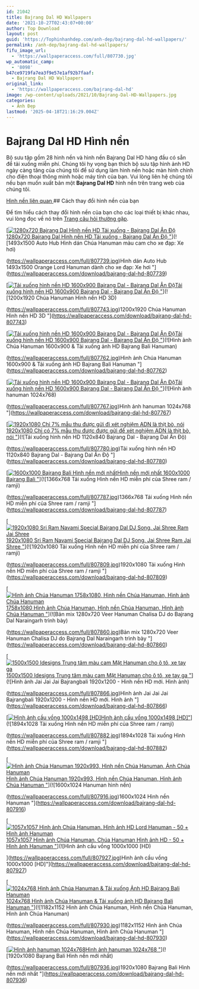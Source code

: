 ```yaml
---
id: 21042
title: Bajrang Dal HD Wallpapers
date: '2021-10-27T02:43:07+00:00'
author: Top Download
layout: post
guid: 'https://Tophinhanhdep.com/anh-dep/bajrang-dal-hd-wallpapers/'
permalink: /anh-dep/bajrang-dal-hd-wallpapers/
fifu_image_url:
  - 'https://wallpaperaccess.com/full/807730.jpg'
wp_automatic_camp:
  - '8098'
b47ce9719fa7ea3f9e57e1af92b7faaf:
  - Bajrang Dal HD Wallpapers
original_link:
  - 'https://wallpaperaccess.com/bajrang-dal-hd'
image: /wp-content/uploads/2021/10/Bajrang-Dal-HD-Wallpapers.jpg
categories:
  - Ảnh Đẹp
lastmod: '2025-04-18T21:16:29.004Z'
---
```

# Bajrang Dal HD Hình nền

Bộ sưu tập gồm 28 hình nền và hình nền Bajrang Dal HD hàng đầu có sẵn để tải xuống miễn phí. Chúng tôi hy vọng bạn thích bộ sưu tập hình ảnh HD ngày càng tăng của chúng tôi để sử dụng làm hình nền hoặc màn hình chính cho điện thoại thông minh hoặc máy tính của bạn. Vui lòng liên hệ chúng tôi nếu bạn muốn xuất bản một **Bajrang Dal HD** hình nền trên trang web của chúng tôi.

[Hình nền liên quan ](#related) ## Cách thay đổi hình nền của bạn

Để tìm hiểu cách thay đổi hình nền của bạn cho các loại thiết bị khác nhau, vui lòng đọc về nó trên [Trang câu hỏi thường gặp](https://tophinhanhdep.com/faq/).

  
[[![1280x720 Bajrang Dal Hình nền HD Tải xuống - Bajrang Dal Ấn Độ](https://wallpaperaccess.com/full/807730.jpg)1280x720 Bajrang Dal Hình nền HD Tải xuống - Bajrang Dal Ấn Độ "](https://wallpaperaccess.com/download/bajrang-dal-hd-807730)](![1493x1500 Auto Hub Hình dán Chúa Hanuman màu cam cho xe đạp: Xe hơi)

(https://wallpaperaccess.com/full/807739.jpg)Hình dán Auto Hub 1493x1500 Orange Lord Hanuman dành cho xe đạp: Xe hơi "](https://wallpaperaccess.com/download/bajrang-dal-hd-807739)

[[![Tải xuống hình nền HD 1600x900 Bajrang Dal - Bajrang Dal Ấn Độ](https://wallpaperaccess.com/full/807742.jpg)Tải xuống hình nền HD 1600x900 Bajrang Dal - Bajrang Dal Ấn Độ "](https://wallpaperaccess.com/download/bajrang-dal-hd-807742)](![1200x1920 Chúa Hanuman Hình nền HD 3D)

(https://wallpaperaccess.com/full/807743.jpg)1200x1920 Chúa Hanuman Hình nền HD 3D "](https://wallpaperaccess.com/download/bajrang-dal-hd-807743)

[[![Tải xuống hình nền HD 1600x900 Bajrang Dal - Bajrang Dal Ấn Độ](https://wallpaperaccess.com/full/807750.jpg)Tải xuống hình nền HD 1600x900 Bajrang Dal - Bajrang Dal Ấn Độ "](https://wallpaperaccess.com/download/bajrang-dal-hd-807750)](![Hình ảnh Chúa Hanuman 1600x900 & Tải xuống ảnh HD Bajrang Bali Hanuman)

(https://wallpaperaccess.com/full/807762.jpg)Hình ảnh Chúa Hanuman 1600x900 &amp; Tải xuống ảnh HD Bajrang Bali Hanuman "](https://wallpaperaccess.com/download/bajrang-dal-hd-807762)

[[![Tải xuống hình nền HD 1600x900 Bajrang Dal - Bajrang Dal Ấn Độ](https://wallpaperaccess.com/full/807764.jpg)Tải xuống hình nền HD 1600x900 Bajrang Dal - Bajrang Dal Ấn Độ "](https://wallpaperaccess.com/download/bajrang-dal-hd-807764)](![Hình ảnh hanuman 1024x768)

(https://wallpaperaccess.com/full/807767.jpg)Hình ảnh hanuman 1024x768 "](https://wallpaperaccess.com/download/bajrang-dal-hd-807767)

[[![1920x1080 Chỉ 7% mẫu thu được gửi đi xét nghiệm ADN là thịt bò, nói](https://wallpaperaccess.com/full/807777.jpg)1920x1080 Chỉ có 7% mẫu thu được được gửi để xét nghiệm ADN là thịt bò, nói "](https://wallpaperaccess.com/download/bajrang-dal-hd-807777)](![Tải xuống hình nền HD 1120x840 Bajrang Dal - Bajrang Dal Ấn Độ)

(https://wallpaperaccess.com/full/807780.jpg)Tải xuống hình nền HD 1120x840 Bajrang Dal - Bajrang Dal Ấn Độ "](https://wallpaperaccess.com/download/bajrang-dal-hd-807780)

[[![1600x1000 Bajrang Bali Hình nền mới nhất](https://wallpaperaccess.com/full/807786.jpg)Hình nền mới nhất 1600x1000 Bajrang Bali "](https://wallpaperaccess.com/download/bajrang-dal-hd-807786)](![1366x768 Tải xuống Hình nền HD miễn phí của Shree ram / ramji)

(https://wallpaperaccess.com/full/807787.jpg)1366x768 Tải xuống Hình nền HD miễn phí của Shree ram / ramji "](https://wallpaperaccess.com/download/bajrang-dal-hd-807787)

[[![1920x1080 Sri Ram Navami Special Bajrang Dal DJ Song.  Jai Shree Ram Jai Shree](https://wallpaperaccess.com/full/807805.jpg)1920x1080 Sri Ram Navami Special Bajrang Dal DJ Song. Jai Shree Ram Jai Shree "](https://wallpaperaccess.com/download/bajrang-dal-hd-807805)](![1920x1080 Tải xuống Hình nền HD miễn phí của Shree ram / ramji)

(https://wallpaperaccess.com/full/807809.jpg)1920x1080 Tải xuống Hình nền HD miễn phí của Shree ram / ramji "](https://wallpaperaccess.com/download/bajrang-dal-hd-807809)

[[![Hình ảnh Chúa Hanuman 1758x1080, Hình nền Chúa Hanuman, Hình ảnh Chúa Hanuman](https://wallpaperaccess.com/full/807815.jpg)1758x1080 Hình ảnh Chúa Hanuman, Hình nền Chúa Hanuman, Hình ảnh Chúa Hanuman "](https://wallpaperaccess.com/download/bajrang-dal-hd-807815)](![Bản mix 1280x720 Veer Hanuman Chalisa DJ do Bajrang Dal Naraingarh trình bày)

(https://wallpaperaccess.com/full/807860.jpg)Bản mix 1280x720 Veer Hanuman Chalisa DJ do Bajrang Dal Naraingarh trình bày "](https://wallpaperaccess.com/download/bajrang-dal-hd-807860)

[[![1500x1500 Idesigns Trung tâm màu cam Mặt Hanuman cho ô tô, xe tay ga](https://wallpaperaccess.com/full/807861.jpg)1500x1500 Idesigns Trung tâm màu cam Mặt Hanuman cho ô tô, xe tay ga "](https://wallpaperaccess.com/download/bajrang-dal-hd-807861)](![Hình ảnh Jai Jai Jai Bajrangbali 1920x1200 - Hình nền HD mới.  Hình ảnh)

(https://wallpaperaccess.com/full/807866.jpg)Hình ảnh Jai Jai Jai Bajrangbali 1920x1200 - Hình nền HD mới. Hình ảnh "](https://wallpaperaccess.com/download/bajrang-dal-hd-807866)

[[![Hình ảnh cầu vồng 1000x1498 [HD]](https://wallpaperaccess.com/full/807867.jpg)Hình ảnh cầu vồng 1000x1498 \[HD\]"](https://wallpaperaccess.com/download/bajrang-dal-hd-807867)](![1894x1028 Tải xuống Hình nền HD miễn phí của Shree ram / ramji)

(https://wallpaperaccess.com/full/807882.jpg)1894x1028 Tải xuống Hình nền HD miễn phí của Shree ram / ramji "](https://wallpaperaccess.com/download/bajrang-dal-hd-807882)

[[![Hình ảnh Chúa Hanuman 1920x993, Hình nền Chúa Hanuman, Ảnh Chúa Hanuman](https://wallpaperaccess.com/full/807885.jpg)Hình ảnh Chúa Hanuman 1920x993, Hình nền Chúa Hanuman, Hình ảnh Chúa Hanuman "](https://wallpaperaccess.com/download/bajrang-dal-hd-807885)](![1600x1024 Hanuman hình nền)

(https://wallpaperaccess.com/full/807916.jpg)1600x1024 Hình nền Hanuman "](https://wallpaperaccess.com/download/bajrang-dal-hd-807916)

[[![1057x1057 Hình ảnh Chúa Hanuman.  Hình ảnh HD Lord Hanuman - 50 + Hình ảnh Hanuman](https://wallpaperaccess.com/full/807925.jpg)1057x1057 Hình ảnh Chúa Hanuman. Chúa Hanuman Hình ảnh HD - 50 + Hình ảnh Hanuman "](https://wallpaperaccess.com/download/bajrang-dal-hd-807925)](![Hình ảnh cầu vồng 1000x1000 [HD)

](https://wallpaperaccess.com/full/807927.jpg)Hình ảnh cầu vồng 1000x1000 \[HD\]"](https://wallpaperaccess.com/download/bajrang-dal-hd-807927)

[[![1024x768 Hình ảnh Chúa Hanuman & Tải xuống Ảnh HD Bajrang Bali Hanuman](https://wallpaperaccess.com/full/807929.jpg)1024x768 Hình ảnh Chúa Hanuman &amp; Tải xuống ảnh HD Bajrang Bali Hanuman "](https://wallpaperaccess.com/download/bajrang-dal-hd-807929)](![1182x1152 Hình ảnh Chúa Hanuman, Hình nền Chúa Hanuman, Hình ảnh Chúa Hanuman)

(https://wallpaperaccess.com/full/807930.jpg)1182x1152 Hình ảnh Chúa Hanuman, Hình nền Chúa Hanuman, Hình ảnh Chúa Hanuman "](https://wallpaperaccess.com/download/bajrang-dal-hd-807930)

[[![Hình ảnh hanuman 1024x768](https://wallpaperaccess.com/full/807934.jpg)Hình ảnh hanuman 1024x768 "](https://wallpaperaccess.com/download/bajrang-dal-hd-807934)](![1920x1080 Bajrang Bali Hình nền mới nhất)

(https://wallpaperaccess.com/full/807936.jpg)1920x1080 Bajrang Bali Hình nền mới nhất "](https://wallpaperaccess.com/download/bajrang-dal-hd-807936)
